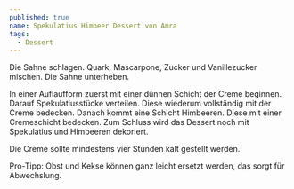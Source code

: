 ```yaml
---
published: true
name: Spekulatius Himbeer Dessert von Amra
tags:
  - Dessert
---
```

Die Sahne schlagen. Quark, Mascarpone, Zucker und Vanillezucker mischen. Die Sahne unterheben.

In einer Auflaufform zuerst mit einer dünnen Schicht der Creme beginnen. Darauf Spekulatiusstücke verteilen. Diese wiederum vollständig mit der Creme bedecken. Danach kommt eine Schicht Himbeeren. Diese mit einer Cremeschicht bedecken. Zum Schluss wird das Dessert noch mit Spekulatius und Himbeeren dekoriert. 

Die Creme sollte mindestens vier Stunden kalt gestellt werden.

Pro-Tipp: Obst und Kekse können ganz leicht ersetzt werden, das sorgt für Abwechslung. 

